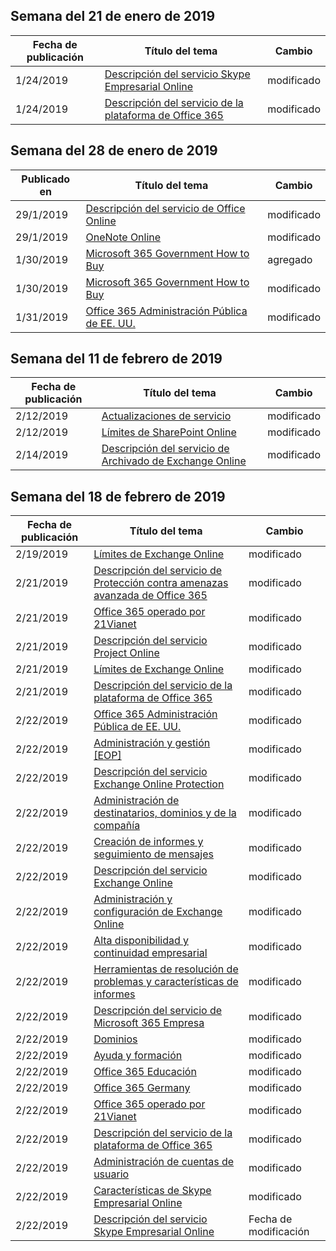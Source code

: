 <!-- This file is generated automatically each week. Changes made to this file will be overwritten.-->




## <a name="week-of-january-21-2019"></a>Semana del 21 de enero de 2019


| Fecha de publicación |Título del tema | Cambio |
|------|------------|--------|
| 1/24/2019 | [Descripción del servicio Skype Empresarial Online](/Office365/ServiceDescriptions/skype-for-business-online-service-description/skype-for-business-online-service-description) | modificado  |
| 1/24/2019 | [Descripción del servicio de la plataforma de Office 365](/Office365/ServiceDescriptions/office-365-platform-service-description/office-365-platform-service-description) | modificado  |


## <a name="week-of-january-28-2019"></a>Semana del 28 de enero de 2019


| Publicado en |Título del tema | Cambio |
|------|------------|--------|
| 29/1/2019 | [Descripción del servicio de Office Online](/Office365/ServiceDescriptions/office-online-service-description/office-online-service-description) | modificado  |
| 29/1/2019 | [OneNote Online](/Office365/ServiceDescriptions/office-online-service-description/onenote-online) | modificado  |
| 1/30/2019 | [Microsoft 365 Government How to Buy](/Office365/ServiceDescriptions/office-365-platform-service-description/office-365-us-government/microsoft-365-government-how-to-buy) | agregado |
| 1/30/2019 | [Microsoft 365 Government How to Buy](/Office365/ServiceDescriptions/office-365-platform-service-description/office-365-us-government/microsoft-365-government-how-to-buy) | modificado  |
| 1/31/2019 | [Office 365 Administración Pública de EE. UU.](/Office365/ServiceDescriptions/office-365-platform-service-description/office-365-us-government/office-365-us-government) | modificado  |


## <a name="week-of-february-11-2019"></a>Semana del 11 de febrero de 2019


| Fecha de publicación |Título del tema | Cambio |
|------|------------|--------|
| 2/12/2019 | [Actualizaciones de servicio](/Office365/ServiceDescriptions/office-365-platform-service-description/service-updates) | modificado  |
| 2/12/2019 | [Límites de SharePoint Online](/Office365/ServiceDescriptions/sharepoint-online-service-description/sharepoint-online-limits) | modificado  |
| 2/14/2019 | [Descripción del servicio de Archivado de Exchange Online](/Office365/ServiceDescriptions/exchange-online-archiving-service-description/exchange-online-archiving-service-description) | modificado  |


## <a name="week-of-february-18-2019"></a>Semana del 18 de febrero de 2019


| Fecha de publicación |Título del tema | Cambio |
|------|------------|--------|
| 2/19/2019 | [Límites de Exchange Online](/Office365/ServiceDescriptions/exchange-online-service-description/exchange-online-limits) | modificado  |
| 2/21/2019 | [Descripción del servicio de Protección contra amenazas avanzada de Office 365](/Office365/ServiceDescriptions/office-365-advanced-threat-protection-service-description) | modificado  |
| 2/21/2019 | [Office 365 operado por 21Vianet](/Office365/ServiceDescriptions/office-365-platform-service-description/office-365-operated-by-21vianet) | modificado  |
| 2/21/2019 | [Descripción del servicio Project Online](/Office365/ServiceDescriptions/project-online-service-description/project-online-service-description) | modificado  |
| 2/21/2019 | [Límites de Exchange Online](/Office365/ServiceDescriptions/exchange-online-service-description/exchange-online-limits) | modificado  |
| 2/21/2019 | [Descripción del servicio de la plataforma de Office 365](/Office365/ServiceDescriptions/office-365-platform-service-description/office-365-platform-service-description) | modificado  |
| 2/22/2019 | [Office 365 Administración Pública de EE. UU.](/Office365/ServiceDescriptions/office-365-platform-service-description/office-365-us-government/office-365-us-government) | modificado  |
| 2/22/2019 | [Administración y gestión [EOP]](/Office365/ServiceDescriptions/exchange-online-protection-service-description/administration-and-management-eop) | modificado  |
| 2/22/2019 | [Descripción del servicio Exchange Online Protection](/Office365/ServiceDescriptions/exchange-online-protection-service-description/exchange-online-protection-service-description) | modificado  |
| 2/22/2019 | [Administración de destinatarios, dominios y de la compañía](/Office365/ServiceDescriptions/exchange-online-protection-service-description/recipient-domain-and-company-management) | modificado  |
| 2/22/2019 | [Creación de informes y seguimiento de mensajes](/Office365/ServiceDescriptions/exchange-online-protection-service-description/reporting-and-message-trace) | modificado  |
| 2/22/2019 | [Descripción del servicio Exchange Online](/Office365/ServiceDescriptions/exchange-online-service-description/exchange-online-service-description) | modificado  |
| 2/22/2019 | [Administración y configuración de Exchange Online](/Office365/ServiceDescriptions/exchange-online-service-description/exchange-online-setup-and-administration) | modificado  |
| 2/22/2019 | [Alta disponibilidad y continuidad empresarial](/Office365/ServiceDescriptions/exchange-online-service-description/high-availability-and-business-continuity) | modificado  |
| 2/22/2019 | [Herramientas de resolución de problemas y características de informes](/Office365/ServiceDescriptions/exchange-online-service-description/reporting-features-and-troubleshooting-tools) | modificado  |
| 2/22/2019 | [Descripción del servicio de Microsoft 365 Empresa](/Office365/ServiceDescriptions/microsoft-365-business-service-description) | modificado  |
| 2/22/2019 | [Dominios](/Office365/ServiceDescriptions/office-365-platform-service-description/domains) | modificado  |
| 2/22/2019 | [Ayuda y formación](/Office365/ServiceDescriptions/office-365-platform-service-description/help-and-training) | modificado  |
| 2/22/2019 | [Office 365 Educación](/Office365/ServiceDescriptions/office-365-platform-service-description/office-365-education) | modificado  |
| 2/22/2019 | [Office 365 Germany](/Office365/ServiceDescriptions/office-365-platform-service-description/office-365-germany) | modificado  |
| 2/22/2019 | [Office 365 operado por 21Vianet](/Office365/ServiceDescriptions/office-365-platform-service-description/office-365-operated-by-21vianet) | modificado  |
| 2/22/2019 | [Descripción del servicio de la plataforma de Office 365](/Office365/ServiceDescriptions/office-365-platform-service-description/office-365-platform-service-description) | modificado  |
| 2/22/2019 | [Administración de cuentas de usuario](/Office365/ServiceDescriptions/office-365-platform-service-description/user-account-management) | modificado  |
| 2/22/2019 | [Características de Skype Empresarial Online](/Office365/ServiceDescriptions/skype-for-business-online-service-description/skype-for-business-online-features) | modificado  |
| 2/22/2019 | [Descripción del servicio Skype Empresarial Online](/Office365/ServiceDescriptions/skype-for-business-online-service-description/skype-for-business-online-service-description) | Fecha de modificación |
